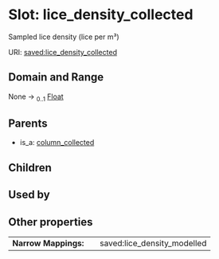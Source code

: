 
# Slot: lice_density_collected

Sampled lice density (lice per m³)

URI: [saved:lice_density_collected](https://marine.gov.scot/metadata/saved/schema/lice_density_collected)


## Domain and Range

None &#8594;  <sub>0..1</sub> [Float](types/Float.md)

## Parents

 *  is_a: [column_collected](column_collected.md)

## Children


## Used by


## Other properties

|  |  |  |
| --- | --- | --- |
| **Narrow Mappings:** | | saved:lice_density_modelled |